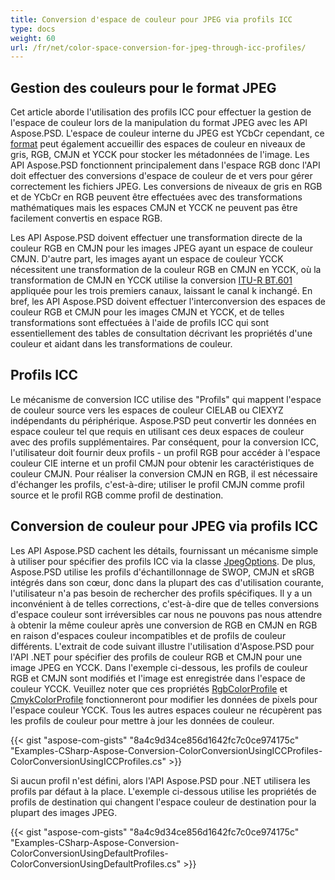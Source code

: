```yaml
---
title: Conversion d'espace de couleur pour JPEG via profils ICC
type: docs
weight: 60
url: /fr/net/color-space-conversion-for-jpeg-through-icc-profiles/
---
```


## **Gestion des couleurs pour le format JPEG**


Cet article aborde l'utilisation des profils ICC pour effectuer la gestion de l'espace de couleur lors de la manipulation du format JPEG avec les API Aspose.PSD. L'espace de couleur interne du JPEG est YCbCr cependant, ce [format](https://reference.aspose.com/psd/net/aspose.psd/pixelformat) peut également accueillir des espaces de couleur en niveaux de gris, RGB, CMJN et YCCK pour stocker les métadonnées de l'image. Les API Aspose.PSD fonctionnent principalement dans l'espace RGB donc l'API doit effectuer des conversions d'espace de couleur de et vers pour gérer correctement les fichiers JPEG. Les conversions de niveaux de gris en RGB et de YCbCr en RGB peuvent être effectuées avec des transformations mathématiques mais les espaces CMJN et YCCK ne peuvent pas être facilement convertis en espace RGB.

Les API Aspose.PSD doivent effectuer une transformation directe de la couleur RGB en CMJN pour les images JPEG ayant un espace de couleur CMJN. D'autre part, les images ayant un espace de couleur YCCK nécessitent une transformation de la couleur RGB en CMJN en YCCK, où la transformation de CMJN en YCCK utilise la conversion [ITU-R BT.601](https://wikipedia.org/wiki/Rec._601) appliquée pour les trois premiers canaux, laissant le canal k inchangé. En bref, les API Aspose.PSD doivent effectuer l'interconversion des espaces de couleur RGB et CMJN pour les images CMJN et YCCK, et de telles transformations sont effectuées à l'aide de profils ICC qui sont essentiellement des tables de consultation décrivant les propriétés d'une couleur et aidant dans les transformations de couleur.


## **Profils ICC**
Le mécanisme de conversion ICC utilise des "Profils" qui mappent l'espace de couleur source vers les espaces de couleur CIELAB ou CIEXYZ indépendants du périphérique. Aspose.PSD peut convertir les données en espace couleur tel que requis en utilisant ces deux espaces de couleur avec des profils supplémentaires. Par conséquent, pour la conversion ICC, l'utilisateur doit fournir deux profils - un profil RGB pour accéder à l'espace couleur CIE interne et un profil CMJN pour obtenir les caractéristiques de couleur CMJN. Pour réaliser la conversion CMJN en RGB, il est nécessaire d'échanger les profils, c'est-à-dire; utiliser le profil CMJN comme profil source et le profil RGB comme profil de destination.
## **Conversion de couleur pour JPEG via profils ICC**
Les API Aspose.PSD cachent les détails, fournissant un mécanisme simple à utiliser pour spécifier des profils ICC via la classe [JpegOptions](https://reference.aspose.com/psd/net/aspose.psd.imageoptions/jpegoptions). De plus, Aspose.PSD utilise les profils d'échantillonnage de SWOP, CMJN et sRGB intégrés dans son cœur, donc dans la plupart des cas d'utilisation courante, l'utilisateur n'a pas besoin de rechercher des profils spécifiques. Il y a un inconvénient à de telles corrections, c'est-à-dire que de telles conversions d'espace couleur sont irréversibles car nous ne pouvons pas nous attendre à obtenir la même couleur après une conversion de RGB en CMJN en RGB en raison d'espaces couleur incompatibles et de profils de couleur différents. L'extrait de code suivant illustre l'utilisation d'Aspose.PSD pour l'API .NET pour spécifier des profils de couleur RGB et CMJN pour une image JPEG en YCCK. Dans l'exemple ci-dessous, les profils de couleur RGB et CMJN sont modifiés et l'image est enregistrée dans l'espace de couleur YCCK. Veuillez noter que ces propriétés [RgbColorProfile](https://reference.aspose.com/psd/net/aspose.psd.imageoptions/jpegoptions/properties/rgbcolorprofile) et [CmykColorProfile](https://reference.aspose.com/psd/net/aspose.psd.imageoptions/jpegoptions/properties/cmykcolorprofile) fonctionneront pour modifier les données de pixels pour l'espace couleur YCCK. Tous les autres espaces couleur ne récupèrent pas les profils de couleur pour mettre à jour les données de couleur.


{{< gist "aspose-com-gists" "8a4c9d34ce856d1642fc7c0ce974175c" "Examples-CSharp-Aspose-Conversion-ColorConversionUsingICCProfiles-ColorConversionUsingICCProfiles.cs" >}}


Si aucun profil n'est défini, alors l'API Aspose.PSD pour .NET utilisera les profils par défaut à la place. L'exemple ci-dessous utilise les propriétés de profils de destination qui changent l'espace couleur de destination pour la plupart des images JPEG.


{{< gist "aspose-com-gists" "8a4c9d34ce856d1642fc7c0ce974175c" "Examples-CSharp-Aspose-Conversion-ColorConversionUsingDefaultProfiles-ColorConversionUsingDefaultProfiles.cs" >}}

